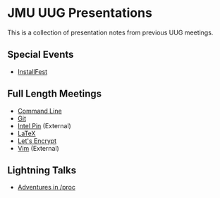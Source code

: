 # JMU UUG Presentations
This is a collection of presentation notes from previous UUG meetings.

## Special Events
* [InstallFest](InstallFest.md)

## Full Length Meetings
* [Command Line](CommandLine.md)
* [Git](Git.md)
* [Intel Pin](https://github.com/lam2mo/uug-pin) (External)
* [LaTeX](LaTeX.md)
* [Let's Encrypt](LetsEncrypt.md)
* [Vim](https://crosse.github.io/vim_tutorial/) (External)

## Lightning Talks
* [Adventures in /proc](AdventuresInProc.md)
